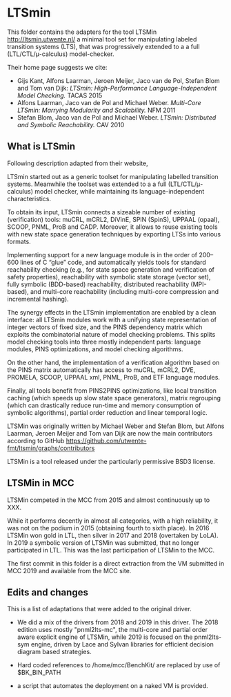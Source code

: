 # LTSmin

This folder contains the adapters for the tool LTSMin  http://ltsmin.utwente.nl/
a minimal tool set for manipulating labeled transition systems (LTS), that was progressively
 extended to a a full (LTL/CTL/μ-calculus) model-checker.

Their home page suggests we cite:
* Gijs Kant, Alfons Laarman, Jeroen Meijer, Jaco van de Pol, Stefan Blom and Tom van Dijk: *LTSmin: High-Performance Language-Independent Model Checking.* TACAS 2015
* Alfons Laarman, Jaco van de Pol and Michael Weber. *Multi-Core LTSmin: Marrying Modularity and Scalability.* NFM 2011
* Stefan Blom, Jaco van de Pol and Michael Weber. *LTSmin: Distributed and Symbolic Reachability.* CAV 2010

## What is LTSmin

Following description adapted from their website,

LTSmin started out as a generic toolset for manipulating labelled transition systems. Meanwhile the toolset was extended to a a full (LTL/CTL/μ-calculus) model checker, while maintaining its language-independent characteristics.

To obtain its input, LTSmin connects a sizeable number of existing (verification) tools: muCRL, mCRL2, DiVinE, SPIN (SpinS), UPPAAL (opaal), SCOOP, PNML, ProB and CADP. Moreover, it allows to reuse existing tools with new state space generation techniques by exporting LTSs into various formats.

Implementing support for a new language module is in the order of 200–600 lines of C “glue” code, and automatically yields tools for standard reachability checking (e.g., for state space generation and verification of safety properties), reachability with symbolic state storage (vector set), fully symbolic (BDD-based) reachability, distributed reachability (MPI-based), and multi-core reachability (including multi-core compression and incremental hashing).

The synergy effects in the LTSmin implementation are enabled by a clean interface: all LTSmin modules work with a unifying state representation of integer vectors of fixed size, and the PINS dependency matrix which exploits the combinatorial nature of model checking problems. This splits model checking tools into three mostly independent parts: language modules, PINS optimizations, and model checking algorithms.

On the other hand, the implementation of a verification algorithm based on the PINS matrix automatically has access to muCRL, mCRL2, DVE, PROMELA, SCOOP, UPPAAL xml, PNML, ProB, and ETF language modules.

Finally, all tools benefit from PINS2PINS optimizations, like local transition caching (which speeds up slow state space generators), matrix regrouping (which can drastically reduce run-time and memory consumption of symbolic algorithms), partial order reduction and linear temporal logic.

LTSMin was originally written by Michael Weber and Stefan Blom, but Alfons Laarman, Jeroen Meijer and Tom van Dijk are now the main contributors according to GitHub https://github.com/utwente-fmt/ltsmin/graphs/contributors

LTSMin is a tool released under the particularly permissive BSD3 license.


## LTSMin in MCC
 
LTSMin competed in the MCC from 2015 and almost continuously up to XXX. 

While it performs decently in almost all categories, with a high reliability, it was not on the podium in 2015 (obtaining fourth to sixth place).
In 2016 LTSMin won gold in LTL, then silver in 2017 and 2018 (overtaken by LoLA).
In 2019 a symbolic version of LTSMin was submitted, that no longer participated in LTL. 
This was the last participation of LTSMin to the MCC.
 
The first commit in this folder is a direct extraction from the VM submitted in MCC 2019 and available from the MCC site.
 
## Edits and changes
 
 This is a list of adaptations that were added to the original driver.
 
 * We did a mix of the drivers from 2018 and 2019 in this driver. The 2018 edition uses mostly "pnml2lts-mc", the multi-core and partial order aware explicit engine of LTSMin, while 2019 is focused on the pnml2lts-sym engine, driven by Lace and Sylvan libraries for efficient decision diagram based strategies.
   
 * Hard coded references to /home/mcc/BenchKit/ are replaced by use of $BK_BIN_PATH
 
 * a script that automates the deployment on a naked VM is provided. 
  
